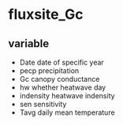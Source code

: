 # fluxsite_Gc
## variable
* Date date of specific year
* pecp precipitation
* Gc canopy conductance
* hw whether heatwave day
* indensity heatwave indensity
* sen sensitivity
* Tavg daily mean temperature
